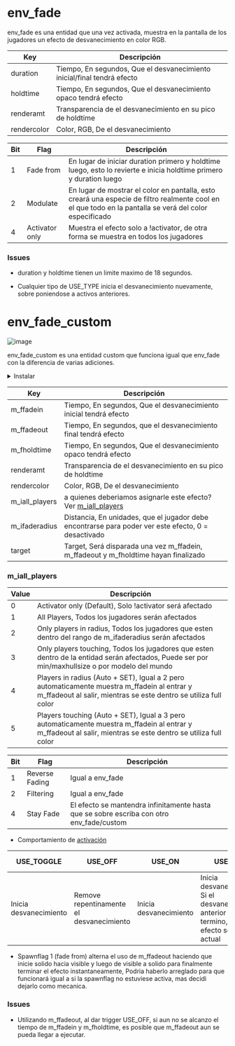 # env_fade

env_fade es una entidad que una vez activada, muestra en la pantalla de los jugadores un efecto de desvanecimiento en color RGB.

| Key | Descripción |
|-----|-------------|
| duration | Tiempo, En segundos, Que el desvanecimiento inicial/final tendrá efecto |
| holdtime | Tiempo, En segundos, Que el desvanecimiento opaco tendrá efecto |
| renderamt | Transparencia de el desvanecimiento en su pico de holdtime |
| rendercolor | Color, RGB, De el desvanecimiento |

| Bit | Flag | Descripción |
|-----|------|-------------|
| 1 | Fade from | En lugar de iniciar duration primero y holdtime luego, esto lo revierte e inicia holdtime primero y duration luego |
| 2 | Modulate | En lugar de mostrar el color en pantalla, esto creará una especie de filtro realmente cool en el que todo en la pantalla se verá del color especificado |
| 4 | Activator only | Muestra el efecto solo a !activator, de otra forma se muestra en todos los jugadores |


### Issues

- duration y holdtime tienen un limite maximo de 18 segundos.

- Cualquier tipo de USE_TYPE inicia el desvanecimiento nuevamente, sobre poniendose a activos anteriores.

# env_fade_custom

![image](../../images/angelscript.png)

env_fade_custom es una entidad custom que funciona igual que env_fade con la diferencia de varias adiciones.

<details><summary>Instalar</summary>
<p>

- Leer [Instalar](../install_spanish.md)

- Requisitos
	- scripts/maps/mikk/[env_fade_custom.as](../../../scripts/maps/mikk/env_fade_custom.as)
	- scripts/maps/mikk/[utils.as](../../../scripts/maps/mikk/utils.as)

</p>
</details>

| Key | Descripción |
|-----|-------------|
| m_ffadein | Tiempo, En segundos, Que el desvanecimiento inicial tendrá efecto |
| m_ffadeout | Tiempo, En segundos, que el desvanecimiento final tendrá efecto |
| m_fholdtime | Tiempo, En segundos, Que el desvanecimiento opaco tendrá efecto |
| renderamt | Transparencia de el desvanecimiento en su pico de holdtime |
| rendercolor | Color, RGB, De el desvanecimiento |
| m_iall_players | a quienes deberiamos asignarle este efecto? Ver [m_iall_players](#m_iall_players) |
| m_ifaderadius | Distancia, En unidades, que el jugador debe encontrarse para poder ver este efecto, 0 = desactivado |
| target | Target, Será disparada una vez m_ffadein, m_ffadeout y m_fholdtime hayan finalizado |

### m_iall_players

| Value | Descripción |
|-------|-------------|
| 0 | Activator only (Default), Solo !activator será afectado |
| 1 | All Players, Todos los jugadores serán afectados |
| 2 | Only players in radius, Todos los jugadores que esten dentro del rango de m_ifaderadius serán afectados|
| 3 | Only players touching, Todos los jugadores que esten dentro de la entidad serán afectados, Puede ser por min/maxhullsize o por modelo del mundo |
| 4 | Players in radius (Auto + SET), Igual a 2 pero automaticamente muestra m_ffadein al entrar y m_ffadeout al salir, mientras se este dentro se utiliza full color |
| 5 | Players touching (Auto + SET), Igual a 3 pero automaticamente muestra m_ffadein al entrar y m_ffadeout al salir, mientras se este dentro se utiliza full color |

| Bit | Flag | Descripción |
|-----|------|-------------|
| 1 | Reverse Fading | Igual a env_fade |
| 2 | Filtering | Igual a env_fade |
| 4 | Stay Fade | El efecto se mantendra infinitamente hasta que se sobre escriba con otro env_fade/custom |


- Comportamiento de [activación](triggering_system_spanish.md)

| USE_TOGGLE | USE_OFF | USE_ON | USE_SET | target !activator | target USE_TYPE |
|------------|---------|--------|---------|-------------------|-----------------|
| Inicia desvanecimiento | Remove repentinamente el desvanecimiento | Inicia desvanecimiento | Inicia desvanecimiento, Si el desvanecimiento anterior aun no termino, no tiene efecto sobre el actual | !activator | USE_TOGGLE |

- Spawnflag 1 (fade from) alterna el uso de m_ffadeout haciendo que inicie solido hacia visible y luego de visible a solido para finalmente terminar el efecto instantaneamente, Podria haberlo arreglado para que funcionará igual a si la spawnflag no estuviese activa, mas decidi dejarlo como mecanica.

### Issues

- Utilizando m_ffadeout, al dar trigger USE_OFF, si aun no se alcanzo el tiempo de m_ffadein y m_fholdtime, es posible que m_ffadeout aun se pueda llegar a ejecutar.
